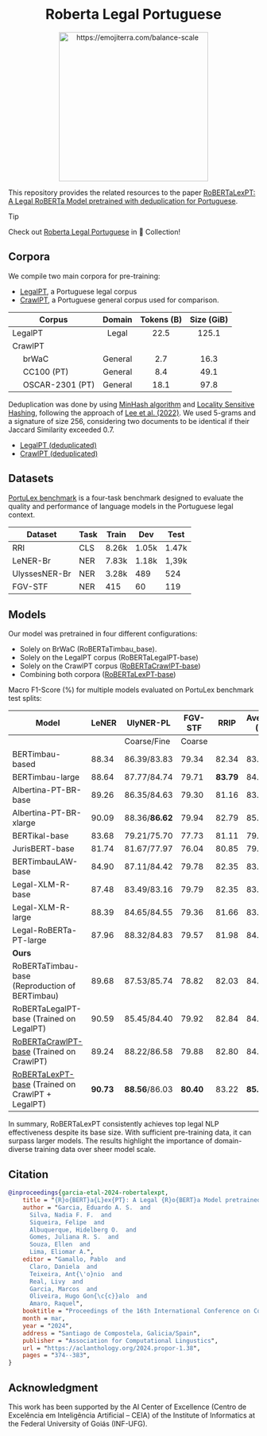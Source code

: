 <br />
<div align="center">
    <h1 align="center">Roberta Legal Portuguese</h1>
    <img src="https://images.emojiterra.com/google/android-11/512px/2696.png" alt="https://emojiterra.com/balance-scale" width="300">
  <br />
</div>

This repository provides the related resources to the paper [RoBERTaLexPT: A Legal RoBERTa Model pretrained with deduplication for Portuguese](https://aclanthology.org/2024.propor-1.38/).

> [!TIP]
> Check out [Roberta Legal Portuguese](https://huggingface.co/collections/eduagarcia/roberta-legal-portuguese-65c3f7247d10ab35a75de3e9) in 🤗 Collection! 

## Corpora
We compile two main corpora for pre-training: 
- [LegalPT](https://huggingface.co/datasets/eduagarcia/LegalPT), a Portuguese legal corpus
- [CrawlPT](https://huggingface.co/datasets/eduagarcia/CrawlPT), a Portuguese general corpus used for comparison.

| Corpus          |  Domain | Tokens (B) | Size (GiB) |
|-----------------|:-------:|:----------:|:----------:|
| LegalPT         |  Legal  |    22.5    |    125.1   |
|  CrawlPT        |          |            |       |
| &nbsp;&nbsp;&nbsp;&nbsp;&nbsp;brWaC          | General |     2.7    |    16.3    |
| &nbsp;&nbsp;&nbsp;&nbsp;&nbsp;CC100 (PT)  | General |     8.4    |    49.1    |
|&nbsp;&nbsp;&nbsp;&nbsp;&nbsp;OSCAR-2301 (PT) | General |    18.1    |    97.8    |

Deduplication was done by using [MinHash algorithm](https://dl.acm.org/doi/abs/10.5555/647819.736184) and [Locality Sensitive Hashing](https://dspace.mit.edu/bitstream/handle/1721.1/134231/v008a014.pdf?sequence=2&isAllowed=y), following the approach of [Lee et al. (2022)](http://arxiv.org/abs/2107.06499). We used 5-grams and a signature of size 256, considering two documents to be identical if their Jaccard Similarity exceeded 0.7.

- [LegalPT (deduplicated)](https://huggingface.co/datasets/eduagarcia/LegalPT_dedup)
- [CrawlPT (deduplicated)](https://huggingface.co/datasets/eduagarcia/CrawlPT_dedup)

## Datasets

[PortuLex benchmark](https://huggingface.co/datasets/eduagarcia/PortuLex_benchmark) is a four-task benchmark designed to evaluate the quality and performance of language models in the Portuguese legal context.

| Dataset       | Task | Train | Dev   | Test  |
|---------------|------|-------|-------|-------|
| RRI           | CLS  | 8.26k | 1.05k | 1.47k |
| LeNER-Br      | NER  | 7.83k | 1.18k | 1,39k |
| UlyssesNER-Br | NER  | 3.28k | 489   | 524   |
| FGV-STF       | NER  | 415   | 60    | 119   |


## Models
Our model was pretrained in four different configurations:
- Solely on BrWaC (RoBERTaTimbau_base).
- Solely on the LegalPT corpus (RoBERTaLegalPT-base)
- Solely on the CrawlPT corpus ([RoBERTaCrawlPT-base](https://huggingface.co/eduagarcia/RoBERTaCrawlPT-base))
- Combining both corpora ([RoBERTaLexPT-base](https://huggingface.co/eduagarcia/RoBERTaLexPT-base))

Macro F1-Score (\%) for multiple models evaluated on PortuLex benchmark test splits:

| **Model**                                                                  | **LeNER** | **UlyNER-PL**   | **FGV-STF** |  **RRIP** | **Average (%)** |
|----------------------------------------------------------------------------|-----------|-----------------|-------------|:---------:|-----------------|
|                                                                            |           | Coarse/Fine     | Coarse      |           |                 |
| BERTimbau-based  | 88.34     | 86.39/83.83     | 79.34       |   82.34   | 83.78           |
| BERTimbau-large | 88.64     | 87.77/84.74     | 79.71       | **83.79** | 84.60           |
| Albertina-PT-BR-base               | 89.26     | 86.35/84.63     | 79.30       |   81.16   | 83.80           |
| Albertina-PT-BR-xlarge                | 90.09     | 88.36/**86.62** | 79.94       |   82.79   | 85.08           |
| BERTikal-base                      | 83.68     | 79.21/75.70     | 77.73       |   81.11   | 79.99           |
| JurisBERT-base      | 81.74     | 81.67/77.97     | 76.04       |   80.85   | 79.61           |
| BERTimbauLAW-base    | 84.90     | 87.11/84.42     | 79.78       |   82.35   | 83.20           |
| Legal-XLM-R-base                      | 87.48     | 83.49/83.16     | 79.79       |   82.35   | 83.24           |
| Legal-XLM-R-large                | 88.39     | 84.65/84.55     | 79.36       |   81.66   | 83.50           |
| Legal-RoBERTa-PT-large              | 87.96     | 88.32/84.83     | 79.57       |   81.98   | 84.02           |
| **Ours**                                                                   |           |                 |             |           |                 |
| RoBERTaTimbau-base (Reproduction of BERTimbau)                             | 89.68     | 87.53/85.74     | 78.82       |   82.03   | 84.29           |
| RoBERTaLegalPT-base (Trained on LegalPT)                                   | 90.59     | 85.45/84.40     | 79.92       |   82.84   | 84.57           |
| [RoBERTaCrawlPT-base](https://huggingface.co/eduagarcia/RoBERTaCrawlPT-base)  (Trained on CrawlPT)   | 89.24     | 88.22/86.58     | 79.88       |   82.80   | 84.83           |
| [RoBERTaLexPT-base](https://huggingface.co/eduagarcia/RoBERTaLexPT-base) (Trained on CrawlPT + LegalPT)                       | **90.73** | **88.56**/86.03 | **80.40**   |   83.22   | **85.41**       |

In summary, RoBERTaLexPT consistently achieves top legal NLP effectiveness despite its base size. 
With sufficient pre-training data, it can surpass larger models. The results highlight the importance of domain-diverse training data over sheer model scale.


## Citation

```bibtex
@inproceedings{garcia-etal-2024-robertalexpt,
    title = "{R}o{BERT}a{L}ex{PT}: A Legal {R}o{BERT}a Model pretrained with deduplication for {P}ortuguese",
    author = "Garcia, Eduardo A. S.  and
      Silva, Nadia F. F.  and
      Siqueira, Felipe  and
      Albuquerque, Hidelberg O.  and
      Gomes, Juliana R. S.  and
      Souza, Ellen  and
      Lima, Eliomar A.",
    editor = "Gamallo, Pablo  and
      Claro, Daniela  and
      Teixeira, Ant{\'o}nio  and
      Real, Livy  and
      Garcia, Marcos  and
      Oliveira, Hugo Gon{\c{c}}alo  and
      Amaro, Raquel",
    booktitle = "Proceedings of the 16th International Conference on Computational Processing of Portuguese",
    month = mar,
    year = "2024",
    address = "Santiago de Compostela, Galicia/Spain",
    publisher = "Association for Computational Lingustics",
    url = "https://aclanthology.org/2024.propor-1.38",
    pages = "374--383",
}
```

## Acknowledgment

This work has been supported by the AI Center of Excellence (Centro de Excelência em Inteligência Artificial – CEIA) of the Institute of Informatics at the Federal University of Goiás (INF-UFG).

